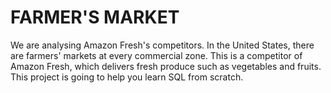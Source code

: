 # FARMER'S MARKET
We are analysing Amazon Fresh's competitors. In the United States, there are farmers' markets at every 
commercial zone.
This is a competitor of Amazon Fresh, which delivers fresh produce such as vegetables and fruits.
This project is going to help you learn SQL from scratch.
